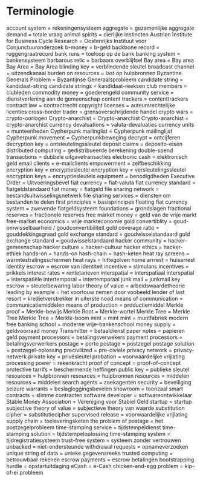 # Terminologie

account system = rekeningensysteem
aggregate = gezamenlijke
aggregate demand = totale vraag
animal spirits = dierlijke instincten
Austrian Institute for Business Cycle Research = Oostenrijks Instituut voor Conjunctuuronderzoek
b-money = b-geld
backbone record = ruggengraatrecord
bank runs = toeloop op de bank
banking system = bankensysteem
barbarous relic = barbaars overblijfsel
Bay area = Bay area
Bay Area = Bay Area
blinding key = verblindende sleutel
broadcast channel = uitzendkanaal
burden on resources = last op hulpbronnen
Byzantine Generals Problem = Byzantijnse Generaalsprobleem
candidate string = kandidaat-string
candidate strings = kandidaat-reeksen
club members = clubleden
commodity money = goederengeld
community service = dienstverlening aan de gemeenschap
content trackers = contenttrackers
contract law = contractrecht
copyright licenses = auteursrechtelijke licenties
cross-border trader = grensoverschrijdende handel
crypto wars = crypto-oorlogen
Crypto-anarchist = Crypto-anarchist
Crypto-anarchist = crypto-anarchist
currency devaluations = valuta-devaluaties
currency units = munteenheden
Cypherpunk mailinglist = Cypherpunk mailinglijst
Cypherpunk movement = Cypherpunkbeweging
decrypt = ontcijferen
decryption key = ontsleutelingssleutel
deposit claims = deposito-eisen
distributed computing = gedistribueerde berekening
double-spend transactions = dubbele uitgavetransacties
electronic cash = elektronisch geld
email clients = e-mailclients
empowerment = zelfbeschikking
encryption key = encryptiesleutel
encryption key = versleutelingssleutel
encryption keys = encryptiesleutels
equipment = benodigdheden
Executive Order = Uitvoeringsbevel
fiat currency = fiat-valuta
fiat currency standard = fiatgeldstandaard
fiat money = fiatgeld
file sharing network = bestandsuitwisselingsnetwerk
file sharing services = diensten om bestanden te delen
first principles = basisprincipes
floating fiat currency system = zwevende fiatgeldsysteem
foundations = grondslagen
fractional reserves = fractionele reserves
free market money = geld van de vrije markt
free-market economics = vrije markteconomie
gold convertiblity = goud-omwisselbaarheid / goudconvertibiliteit
gold coverage ratio = gouddekkingsgraad
gold exchange standard = goudwisselstandaard
gold exchange standard = goudwisselstandaard
hacker community = hacker-gemeenschap
hacker culture = hacker-cultuur
hacker ethics = hacker-ethiek
hands-on = hands-on
hash-chain = hash-keten
heat ray screens = warmtestralingsschermen
heat rays = hittegolven
home arrrest = huisarrest
identity escrow = escrow van identiteit
incentive = stimulans
incentives = prikkels
interest rates = rentetarieven
interspatial = interspatiaal
interspatial = interspatiële
intertemporal = intertemporaal
junk mail = junkmail
key escrow = sleutelbewaring
labor theory of value = arbeidswaardetheorie
leading by example = het voortouw nemen door voobeeld
lender of last resort = kredietverstrekker in uiterste nood
means of communication = communicatiemiddelen
means of production = productiemiddel
Merkle proof = Merkle-bewijs
Merkle Root = Merkle-wortel
Merkle Tree = Merkle Tree
Merkle Tree = Merkle-boom
mint = mint
mint = muntfabriek
modern free banking school = moderne vrije-bankenschool
money supply = geldvoorraad
money Transmitter = betaaldienst
paper notes = papieren geld
payment processors = betalingsverwekers
payment processors = betalingsverwerkers
postage = porto
postage = postzegel
postage solution = postzegel-oplossing
precivilized = pre-civiele
privacy network = privacy-netwerk
private key = privésleutel
probation = voorwaardelijke vrijlating
processing power = rekenkracht
proof of concept = proof-of-concept
protective tarrifs = beschermende heffingen
public key = publieke sleutel
resources = hulpbronnen
resources = hulpbronnen
resources = middelen
resources = middelen
search agents = zoekagenten
security = beveiliging
seizure warrants = beslagleggingsbevelen
showroom = toonzaal
smart contracts = slimme contracten
software developer = softwareontwikkelaar
Stable Money Association = Vereniging voor Stabiel Geld
startup = startup
subjective theory of value = subjectieve theory van waarde
substitution cipher = substitutiecipher
supervised release = voorwaardelijke vrijlating
supply chain = toeleveringsketen
the problem of postage = het postzegelprobleem
time-stamping service = tijdstempeldienst
time-stamping solution = tijdstempeloplossing
time-stamping system = tijdregistratiesysteem
trust-free system = systeem zonder vertrouwen
unbacked = niet-ondersteunde
withdrawal requests = opnameverzoeken
unique string of data = unieke gegevensreeks
trusted computing = betrouwbaar rekenen
escrow payments = escrow betalingen
bootstrapping hurdle = opstartuitdaging
eCash = e-Cash
chicken-and-egg problem = kip-of-ei probleem
